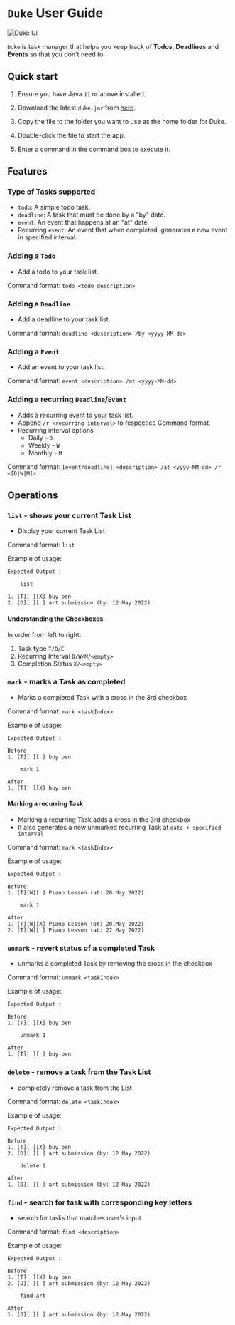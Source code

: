 # `Duke` User Guide

![Duke Ui](./Ui.png)

`Duke` is task manager that helps you keep track of **Todos**, **Deadlines** and **Events** so that you don't need to.

## Quick start

1. Ensure you have Java `11` or above installed.

2. Download the latest `duke.jar` from [here](https://github.com/xiaobill8/ip/releases).

3. Copy the file to the folder you want to use as the home folder for Duke.

4. Double-click the file to start the app.

5. Enter a command in the command box to execute it.

## Features 

### Type of Tasks supported
- `todo`: A simple todo task.
- `deadline`: A task that must be done by a "by" date.
- `event`: An event that happens at an "at" date.
- Recurring `event`: An event that when completed, generates a new event in specified interval.

### Adding a `Todo`
- Add a todo to your task list.

Command format: `todo <todo description>`

### Adding a `Deadline`
- Add a deadline to your task list.

Command format: `deadline <description> /by <yyyy-MM-dd>`

### Adding a `Event`
- Add an event to your task list.

Command format: `event <description> /at <yyyy-MM-dd>`

### Adding a recurring `Deadline`/`Event`
- Adds a recurring event to your task list.
- Append `/r <recurring interval>` to respectice Command format.
- Recurring interval options
  - Daily - `D`
  - Weekly - `W`
  - Monthly - `M`

Command format: `[event/deadline] <description> /at <yyyy-MM-dd> /r <[D|W|M]>`

## Operations

### `list` - shows your current Task List

- Display your current Task List

Command format: `list`

Example of usage:

````
Expected Output : 

    list

1. [T][ ][X] buy pen
2. [D][ ][ ] art submission (by: 12 May 2022)
````

#### Understanding the Checkboxes
In order from left to right:
1. Task type `T/D/E`
2. Recurring Interval `D/W/M/<empty>`
3. Completion Status `X/<empty>`

### `mark` - marks a Task as completed

- Marks a completed Task with a cross in the 3rd checkbox

Command format:  `mark <taskIndex>`

Example of usage:

````
Expected Output : 

Before 
1. [T][ ][ ] buy pen
    
    mark 1
    
After
1. [T][ ][X] buy pen
````

#### Marking a recurring Task

- Marking a recurring Task adds a cross in the 3rd checkbox
- It also generates a new unmarked recurring Task at `date + specified interval`

Command format: `mark <taskIndex>`

Example of usage:

````
Expected Output : 

Before 
1. [T][W][ ] Piano Lesson (at: 20 May 2022)
    
    mark 1
    
After
1. [T][W][X] Piano Lesson (at: 20 May 2022)
2. [T][W][ ] Piano Lesson (at: 27 May 2022)
````

### `unmark` - revert status of a completed Task

- unmarks a completed Task by removing the cross in the checkbox

Command format:  `unmark <taskIndex>`

Example of usage:

````
Expected Output : 

Before 
1. [T][ ][X] buy pen
    
    unmark 1
    
After
1. [T][ ][ ] buy pen
````

### `delete` - remove a task from the Task List

- completely remove a task from the List

Command format:  `delete <taskIndex>`

Example of usage:

````
Expected Output : 

Before 
1. [T][ ][X] buy pen
2. [D][ ][ ] art submission (by: 12 May 2022)
    
    delete 1
    
After
1. [D][ ][ ] art submission (by: 12 May 2022)
````

### `find` - search for task with corresponding key letters

- search for tasks that matches user's input

Command format:  `find <description>`

Example of usage:

````
Expected Output : 

Before 
1. [T][ ][X] buy pen
2. [D][ ][ ] art submission (by: 12 May 2022)
    
    find art
    
After
1. [D][ ][ ] art submission (by: 12 May 2022)
````